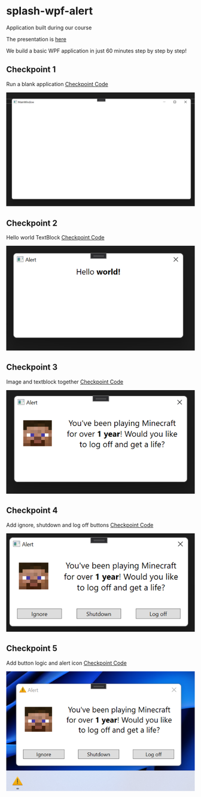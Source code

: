 # splash-wpf-alert
Application built during our course

The presentation is [here](https://docs.google.com/presentation/d/1QRbMPqXr-1q5bcPk3gc8NZn8k3acmAc5NdoBDdvXWD4/edit?usp=sharing)

We build a basic WPF application in just 60 minutes step by step by step!

## Checkpoint 1
Run a blank application 
[Checkpoint Code](https://github.com/thomashzhang/splash-wpf-alert/tree/checkpoint_1)

![checkpoint 1](checkpoint_1.PNG)

## Checkpoint 2
Hello world TextBlock
[Checkpoint Code](https://github.com/thomashzhang/splash-wpf-alert/tree/checkpoint_2)

![checkpoint 2](checkpoint_2.PNG)

## Checkpoint 3
Image and textblock together
[Checkpoint Code](https://github.com/thomashzhang/splash-wpf-alert/tree/checkpoint_3)

![checkpoint 3](checkpoint_3.PNG)

## Checkpoint 4
Add ignore, shutdown and log off buttons
[Checkpoint Code](https://github.com/thomashzhang/splash-wpf-alert/tree/checkpoint_4)

![checkpoint 4](checkpoint_4.PNG)

## Checkpoint 5
Add button logic and alert icon
[Checkpoint Code](https://github.com/thomashzhang/splash-wpf-alert/tree/checkpoint_5)

![checkpoint 5](checkpoint_5.PNG)